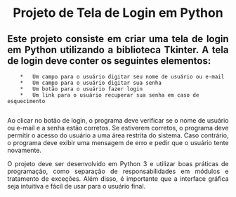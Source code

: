 <h1 align="center"> Projeto de Tela de Login em Python </h1>

<h2 align="justify"> 
    Este projeto consiste em criar uma tela de login em Python utilizando a biblioteca Tkinter. A tela de login deve conter os seguintes elementos: 
</h2> 

```
    *   Um campo para o usuário digitar seu nome de usuário ou e-mail
    *   Um campo para o usuário digitar sua senha
    *   Um botão para o usuário fazer login
    *   Um link para o usuário recuperar sua senha em caso de esquecimento
```
<div>
    <img alt="" src="https://drive.google.com/file/d/1jDgvL0DnPsdrWLzWbZhjVMJv-GcX9lWz/view?usp=drive_link"/>
    <p align="justify">
        Ao clicar no botão de login, o programa deve verificar se o nome de usuário ou e-mail e a senha estão corretos. Se estiverem corretos, o programa deve permitir o acesso do usuário a uma área restrita do sistema. Caso contrário, o programa deve exibir uma mensagem de erro e pedir que o usuário tente novamente.
    </p>
    <p align="justify">
        O projeto deve ser desenvolvido em Python 3 e utilizar boas práticas de programação, como separação de responsabilidades em módulos e tratamento de exceções. Além disso, é importante que a interface gráfica seja intuitiva e fácil de usar para o usuário final.
    </p>
</div>
